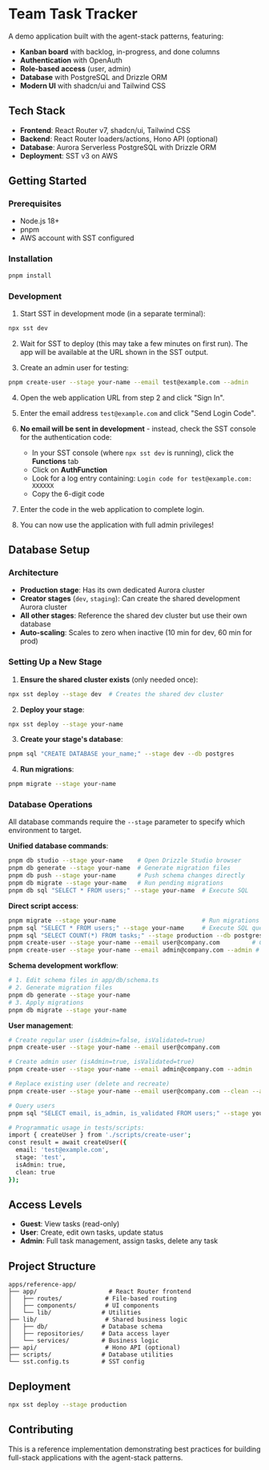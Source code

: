 # Team Task Tracker 

A demo application built with the agent-stack patterns, featuring:

- **Kanban board** with backlog, in-progress, and done columns
- **Authentication** with OpenAuth
- **Role-based access** (user, admin)
- **Database** with PostgreSQL and Drizzle ORM
- **Modern UI** with shadcn/ui and Tailwind CSS

## Tech Stack

- **Frontend**: React Router v7, shadcn/ui, Tailwind CSS
- **Backend**: React Router loaders/actions, Hono API (optional)
- **Database**: Aurora Serverless PostgreSQL with Drizzle ORM
- **Deployment**: SST v3 on AWS

## Getting Started

### Prerequisites

- Node.js 18+
- pnpm
- AWS account with SST configured

### Installation

```bash
pnpm install
```

### Development

1. Start SST in development mode (in a separate terminal):
```bash
npx sst dev
```

2. Wait for SST to deploy (this may take a few minutes on first run). The app will be available at the URL shown in the SST output.

3. Create an admin user for testing:
```bash
pnpm create-user --stage your-name --email test@example.com --admin
```

4. Open the web application URL from step 2 and click "Sign In".

5. Enter the email address `test@example.com` and click "Send Login Code".

6. **No email will be sent in development** - instead, check the SST console for the authentication code:
   - In your SST console (where `npx sst dev` is running), click the **Functions** tab
   - Click on **AuthFunction** 
   - Look for a log entry containing: `Login code for test@example.com: XXXXXX`
   - Copy the 6-digit code

7. Enter the code in the web application to complete login.

8. You can now use the application with full admin privileges!

## Database Setup

### Architecture

- **Production stage**: Has its own dedicated Aurora cluster
- **Creator stages** (`dev`, `staging`): Can create the shared development Aurora cluster
- **All other stages**: Reference the shared dev cluster but use their own database
- **Auto-scaling**: Scales to zero when inactive (10 min for dev, 60 min for prod)

### Setting Up a New Stage

1. **Ensure the shared cluster exists** (only needed once):
```bash
npx sst deploy --stage dev  # Creates the shared dev cluster
```

2. **Deploy your stage**:
```bash
npx sst deploy --stage your-name
```

3. **Create your stage's database**:
```bash
pnpm sql "CREATE DATABASE your_name;" --stage dev --db postgres
```

4. **Run migrations**:
```bash
pnpm migrate --stage your-name
```

### Database Operations

All database commands require the `--stage` parameter to specify which environment to target.

**Unified database commands**:
```bash
pnpm db studio --stage your-name    # Open Drizzle Studio browser
pnpm db generate --stage your-name  # Generate migration files  
pnpm db push --stage your-name      # Push schema changes directly
pnpm db migrate --stage your-name   # Run pending migrations
pnpm db sql "SELECT * FROM users;" --stage your-name  # Execute SQL
```

**Direct script access**:
```bash
pnpm migrate --stage your-name                        # Run migrations
pnpm sql "SELECT * FROM users;" --stage your-name     # Execute SQL queries
pnpm sql "SELECT COUNT(*) FROM tasks;" --stage production --db postgres
pnpm create-user --stage your-name --email user@company.com         # Create regular user
pnpm create-user --stage your-name --email admin@company.com --admin # Create admin user
```

**Schema development workflow**:
```bash
# 1. Edit schema files in app/db/schema.ts
# 2. Generate migration files
pnpm db generate --stage your-name
# 3. Apply migrations
pnpm db migrate --stage your-name
```

**User management**:
```bash
# Create regular user (isAdmin=false, isValidated=true)
pnpm create-user --stage your-name --email user@company.com

# Create admin user (isAdmin=true, isValidated=true)  
pnpm create-user --stage your-name --email admin@company.com --admin

# Replace existing user (delete and recreate)
pnpm create-user --stage your-name --email user@company.com --clean --admin

# Query users
pnpm sql "SELECT email, is_admin, is_validated FROM users;" --stage your-name

# Programmatic usage in tests/scripts:
import { createUser } from './scripts/create-user';
const result = await createUser({
  email: 'test@example.com',
  stage: 'test',
  isAdmin: true,
  clean: true
});
```

## Access Levels

- **Guest**: View tasks (read-only)
- **User**: Create, edit own tasks, update status
- **Admin**: Full task management, assign tasks, delete any task

## Project Structure

```
apps/reference-app/
├── app/                    # React Router frontend
│   ├── routes/            # File-based routing
│   ├── components/        # UI components
│   └── lib/              # Utilities
├── lib/                   # Shared business logic
│   ├── db/               # Database schema
│   ├── repositories/     # Data access layer
│   └── services/         # Business logic
├── api/                   # Hono API (optional)
├── scripts/              # Database utilities
└── sst.config.ts         # SST config
```

## Deployment

```bash
npx sst deploy --stage production
```

## Contributing

This is a reference implementation demonstrating best practices for building full-stack applications with the agent-stack patterns.